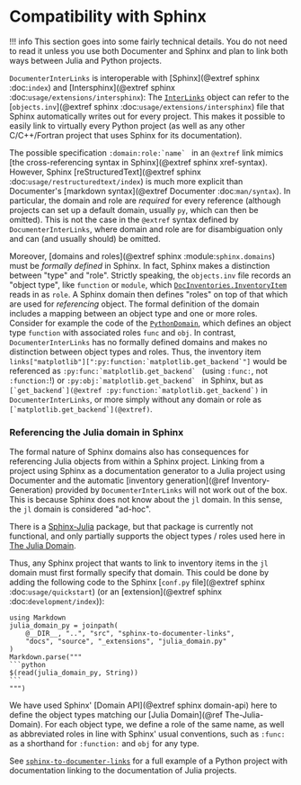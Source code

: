 # Compatibility with Sphinx

!!! info
    This section goes into some fairly technical details. You do not need to read it unless you use both Documenter and Sphinx and plan to link both ways between Julia and Python projects.

`DocumenterInterLinks` is interoperable with [Sphinx](@extref sphinx :doc:`index`) and [Intersphinx](@extref sphinx :doc:`usage/extensions/intersphinx`): The [`InterLinks`](@ref) object can refer to the [`objects.inv`](@extref sphinx :doc:`usage/extensions/intersphinx`) file that Sphinx automatically writes out for every project. This makes it possible to easily link to virtually every Python project (as well as any other C/C++/Fortran project that uses Sphinx for its documentation).

The possible specification ```:domain:role:`name` ``` in an `@extref` link mimics [the cross-referencing syntax in Sphinx](@extref sphinx xref-syntax). However, Sphinx [reStructuredText](@extref sphinx :doc:`usage/restructuredtext/index`) is much more explicit than Documenter's [markdown syntax](@extref Documenter :doc:`man/syntax`). In particular, the domain and role are *required* for every reference (although projects can set up a default domain, usually `py`, which can then be omitted). This is not the case in the `@extref` syntax defined by `DocumenterInterLinks`, where domain and role are for disambiguation only and can (and usually should) be omitted.

Moreover, [domains and roles](@extref sphinx :module:`sphinx.domains`) must be *formally  defined* in Sphinx. In fact, Sphinx makes a distinction between "type" and "role". Strictly speaking, the `objects.inv` file records an "object type", like `function` or `module`, which [`DocInventories.InventoryItem`](@extref) reads in as `role`. A Sphinx domain then defines "roles" on top of that which are used for *referencing* object. The formal definition of the domain includes a mapping between an object type and one or more roles. Consider for example the code of the [`PythonDomain`](https://www.sphinx-doc.org/en/master/_modules/sphinx/domains/python.html#PythonDomain), which defines an object type `function` with associated roles `func` and `obj`. In contrast, `DocumenterInterLinks` has no formally defined domains and makes no distinction between object types and roles. Thus, the inventory item ```links["matplotlib"][":py:function:`matplotlib.get_backend`"]``` would be referenced as ```:py:func:`matplotlib.get_backend` ``` (using `:func:`, not `:function:`!) or ```:py:obj:`matplotlib.get_backend` ``` in Sphinx, but as ```[`get_backend`](@extref :py:function:`matplotlib.get_backend`)``` in `DocumenterInterLinks`, or more simply without any domain or role as ```[`matplotlib.get_backend`](@extref)```.


### Referencing the Julia domain in Sphinx

The formal nature of Sphinx domains also has consequences for referencing Julia objects from within a Sphinx project. Linking from a project using Sphinx as a documentation generator to a Julia project using Documenter and the automatic [inventory generation](@ref Inventory-Generation) provided by `DocumenterInterLinks` will not work out of the box. This is because Sphinx does not know about the `jl` domain. In this sense, the `jl` domain is considered "ad-hoc".

There is a [Sphinx-Julia](https://github.com/bastikr/sphinx-julia) package, but that package is currently not functional, and only partially supports the object types / roles used here in [The Julia Domain](@ref).

Thus, any Sphinx project that wants to link to inventory items in the `jl` domain must first formally specify that domain. This could be done by adding the following code to the Sphinx [`conf.py` file](@extref sphinx :doc:`usage/quickstart`) (or an [extension](@extref sphinx :doc:`development/index`)):


````@eval
using Markdown
julia_domain_py = joinpath(
    @__DIR__, "..", "src", "sphinx-to-documenter-links",
    "docs", "source", "_extensions", "julia_domain.py"
)
Markdown.parse("""
```python
$(read(julia_domain_py, String))
```
""")
````

We have used Sphinx' [Domain API](@extref sphinx domain-api) here to define the object types matching our [Julia Domain](@ref The-Julia-Domain). For each object type, we define a role of the same name, as well as abbreviated roles in line with Sphinx' usual conventions, such as `:func:` as a shorthand for `:function:` and `obj` for any type.

See [`sphinx-to-documenter-links`](https://github.com/JuliaDocs/DocumenterInterLinks.jl/tree/master/docs/src/sphinx-to-documenter-links) for a full example of a Python project with documentation linking to the documentation of Julia projects.
